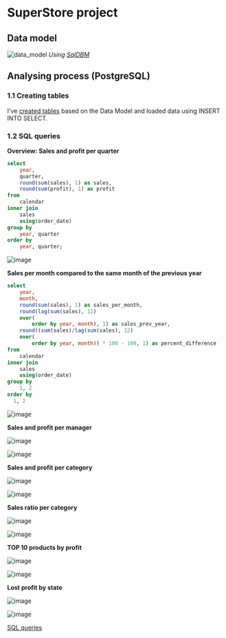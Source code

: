 # SuperStore project

## Data model
![data_model](https://github.com/HannaStselmashok/DE-101/assets/99286647/e6f53e59-d760-4e3a-ad02-29df1a61b5f2)
_Using [SqlDBM](https://sqldbm.com/Home/)_

## Analysing process (PostgreSQL)
### 1.1 Creating tables
I've [created tables](MODULE02/creating_tables.sql) based on the Data Model and loaded data using INSERT INTO SELECT.

### 1.2 SQL queries 

**Overview: Sales and profit per quarter**

```sql
select
    year,
    quarter,
    round(sum(sales), 1) as sales,
    round(sum(profit), 1) as profit
from
    calendar
inner join
    sales
    using(order_date)
group by
    year, quarter
order by
    year, quarter;
```

![image](https://github.com/HannaStselmashok/DE-101/assets/99286647/4d3e74ed-0414-4d79-b1a2-46b2fd03919e)

**Sales per month compared to the same month of the previous year**

```sql
select
    year,
    month,
    round(sum(sales), 1) as sales_per_month,
    round(lag(sum(sales), 12)
    over(
        order by year, month), 1) as sales_prev_year,
    round((sum(sales)/lag(sum(sales), 12)
    over(
        order by year, month)) * 100 - 100, 1) as percent_difference
from
    calendar
inner join
    sales
    using(order_date)
group by
    1, 2
order by
  1, 2
```

![image](https://github.com/HannaStselmashok/DE-101/assets/99286647/59c050b7-04f8-4360-85fb-8e183702b99d)

**Sales and profit per manager**

![image](https://github.com/HannaStselmashok/DE-101/assets/99286647/47674ce3-6d13-40f4-905c-49fafa9c43ed)

![image](https://github.com/HannaStselmashok/DE-101/assets/99286647/c12eb5ce-f893-46f6-8145-eb7504b8b336)

**Sales and profit per category**

![image](https://github.com/HannaStselmashok/DE-101/assets/99286647/cab64f1a-6e14-43e7-a355-b8303b4dd460)

![image](https://github.com/HannaStselmashok/DE-101/assets/99286647/d4ed3b59-1fcb-46e2-9b64-22d547f23497)

**Sales ratio per category**

![image](https://github.com/HannaStselmashok/DE-101/assets/99286647/c4a017a0-966b-46d8-a614-d98336efc40e)

![image](https://github.com/HannaStselmashok/DE-101/assets/99286647/5fc9d259-c5b2-49bf-aa0e-7f56853ef944)

**TOP 10 products by profit**

![image](https://github.com/HannaStselmashok/DE-101/assets/99286647/48016124-8bee-4299-91c5-0594f97d4f04)

![image](https://github.com/HannaStselmashok/DE-101/assets/99286647/83e509e9-9c72-4c64-a062-699decb68d7d)

**Lost profit by state**

![image](https://github.com/HannaStselmashok/DE-101/assets/99286647/c91b9c28-479e-46ca-a4be-d4b14236ac76)

![image](https://github.com/HannaStselmashok/DE-101/assets/99286647/f2b1cb07-5f29-4c80-bbbd-796f7dbbbc24)

[SQL queries](MODULE02/sql_queries.sql)
